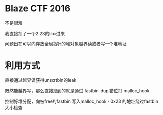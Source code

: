 # Blaze CTF 2016

不是很难

我直接扣了一个2.23的libc过来

问题出在可以向存放全局指针的堆对象越界读或者写一个堆地址

# 利用方式

直接通过越界读获得unsortbin的leak

既然能越界写，那么直接想到的就是通过 fastbin-dup 错位打 malloc_hook

控制好堆分配，向被free的fastbin 写入malloc_hook - 0x23 的地址绕过fastbin大小检查